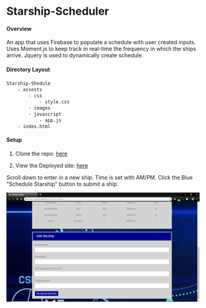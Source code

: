# Starship-Scheduler

#### Overview

An app that uses Firebase to populate a schedule with user created inputs.  Uses Moment.js to keep track in real-time the frequency in which the ships arrive. Jquery is used to dynamically create schedule.  

#### Directory Layout
```
Starship-Shedule
    - assests
        - css
            - style.css
        - images
        - javascript
            - app.js
    - index.html 
```

#### Setup

1.  Clone the repo: [here](https://github.com/Malkons/Starship-Schedule.git)

2.  View the Deployed site: [here](https://malkons.github.io/Starship-Schedule/)

Scroll down to enter in a new ship.  Time is set with AM/PM.  Click the Blue "Schedule Starship" button to submit a ship.

![ScreenShot](assets/images/StarshipScreenShot.png)